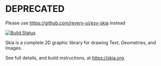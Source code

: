 # DEPRECATED
Please use https://github.com/revery-ui/esy-skia instead


[![Build Status](https://dev.azure.com/manuhornung/manuhornung/_apis/build/status/manuhornung.esy-skia?branchName=master)](https://dev.azure.com/manuhornung/manuhornung/_build/latest?definitionId=1&branchName=master)


Skia is a complete 2D graphic library for drawing Text, Geometries, and Images.

See full details, and build instructions, at https://skia.org.
